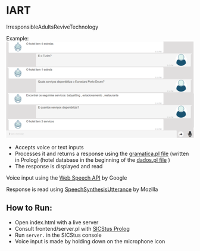 # IART
IrresponsibleAdultsReviveTechnology

Example:
![Example image](/exemplo.png?raw=true)

* Accepts voice or text inputs
* Processes it and returns a response using the [gramatica.pl file](/gramatica.pl) (written in Prolog) (hotel database in the beginning of the [dados.pl file](/dados.pl) )
* The response is displayed and read

Voice input using the [Web Speech API](https://developers.google.com/web/updates/2013/01/Voice-Driven-Web-Apps-Introduction-to-the-Web-Speech-API) by Google

Response is read using [SpeechSynthesisUtterance](https://developer.mozilla.org/pt-BR/docs/Web/API/SpeechSynthesisUtterance) by Mozilla

## How to Run:
* Open index.html with a live server
* Consult frontend/server.pl with [SICStus Prolog](https://sicstus.sics.se/)
* Run `server.` in the SICStus console
* Voice input is made by holding down on the microphone icon
